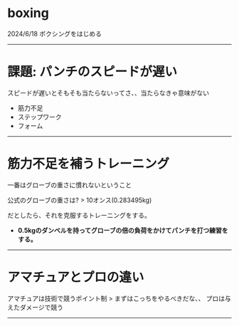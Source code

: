 # boxing
2024/6/18 ボクシングをはじめる

---

# 課題: パンチのスピードが遅い
スピードが遅いとそもそも当たらないってさ、、当たらなきゃ意味がない

- 筋力不足
- ステップワーク
- フォーム

---

# 筋力不足を補うトレーニング
一番はグローブの重さに慣れないということ

公式のグローブの重さは? > 10オンス(0.283495kg)

だとしたら、それを克服するトレーニングをする。
- **0.5kgのダンベルを持ってグローブの倍の負荷をかけてパンチを打つ練習をする。**

---

# アマチュアとプロの違い

アマチュアは技術で競うポイント制 > まずはこっちをやるべきだな、、
プロは与えたダメージで競う

---

